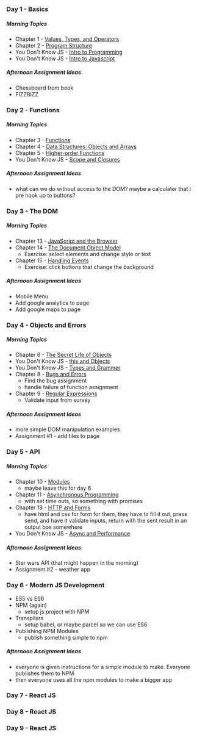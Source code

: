 

### Day 1 - Basics
##### Morning Topics
- Chapter 1 - [Values, Types, and Operators](https://eloquentjavascript.net/01_values.html)
- Chapter 2 - [Program Structure](https://eloquentjavascript.net/02_program_structure.html)
- You Don't Know JS - [Intro to Programming](https://github.com/getify/You-Dont-Know-JS/blob/2nd-ed/getting-started/ch1.md)
- You Don't Know JS - [Intro to Javascript](https://github.com/getify/You-Dont-Know-JS/blob/2nd-ed/getting-started/ch2.md)
##### Afternoon Assignment Ideas
- Chessboard from book
- FIZZBIZZ

### Day 2 - Functions
##### Morning Topics
- Chapter 3 - [Functions](https://eloquentjavascript.net/03_functions.html)
- Chapter 4 - [Data Structures: Objects and Arrays](https://eloquentjavascript.net/04_data.html)
- Chapter 5 - [Higher-order Functions](https://eloquentjavascript.net/05_higher_order.html)
- You Don't Know JS - [Scope and Closures](https://github.com/getify/You-Dont-Know-JS/blob/2nd-ed/scope-closures/README.md)
##### Afternoon Assignment Ideas
- what can we do without access to the DOM? maybe a calculater that i pre hook up to buttons?

### Day 3 - The DOM
##### Morning Topics
- Chapter 13 - [JavaScript and the Browser](https://eloquentjavascript.net/13_browser.html)
- Chapter 14 - [The Document Object Model](https://eloquentjavascript.net/14_dom.html)
  - Exercise: select elements and change style or text
- Chapter 15 - [Handling Events](https://eloquentjavascript.net/15_event.html)
  - Exercise: click buttons that change the background
##### Afternoon Assignment Ideas
- Mobile Menu
- Add google analytics to page
- Add google maps to page
 

### Day 4 - Objects and Errors
##### Morning Topics
- Chapter 6 - [The Secret Life of Objects](https://eloquentjavascript.net/06_object.html)
- You Don't Know JS - [this and Objects](https://github.com/getify/You-Dont-Know-JS/blob/2nd-ed/this-object-prototypes/README.md)
- You Don't Know JS - [Types and Grammer](https://github.com/getify/You-Dont-Know-JS/blob/2nd-ed/types-grammar/README.md)
- Chapter 8 - [Bugs and Errors](https://eloquentjavascript.net/08_error.html)
  - Find the bug assignment
  - handle failure of function assignment
- Chapter 9 - [Regular Expressions](https://eloquentjavascript.net/09_regexp.html)
  - Validate input from survey
  
##### Afternoon Assignment Ideas
- more simple DOM manipulation examples
- Assignment #1 - add tiles to page

### Day 5 - API
##### Morning Topics
- Chapter 10 - [Modules](https://eloquentjavascript.net/10_modules.html)
  - maybe leave this for day 6
- Chapter 11 - [Asynchronous Programming](https://eloquentjavascript.net/11_async.html)
  - with set time outs, so something with promises
- Chapter 18 - [HTTP and Forms](https://eloquentjavascript.net/18_http.html)
  - have html and css for form for them, they have to fill it out, press send, and have it validate inputs,
    return with the sent result in an output box somewhere
 - You Don't Know JS - [Async and Performance](https://github.com/getify/You-Dont-Know-JS/blob/2nd-ed/async-performance/README.md)
##### Afternoon Assignment Ideas
- Star wars API (that might happen in the morning)
- Assignment #2 - weather app

### Day 6 - Modern JS Development
- ES5 vs ES6
- NPM (again)
  - setup js project with NPM
- Transpilers
  - setup babel, or maybe parcel so we can use ES6
- Publishing NPM Modules
  - publish something simple to npm
##### Afternoon Assignment Ideas
- everyone is given instructions for a simple module to make. Everyone publishes them to NPM
- then everyone uses all the npm modules to make a bigger app

### Day 7 - React JS
### Day 8 - React JS
### Day 9 - React JS
